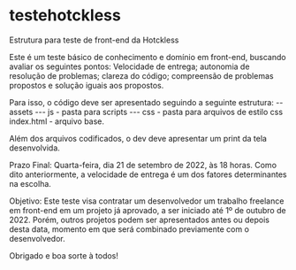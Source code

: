 # testehotckless
Estrutura para teste de front-end da Hotckless

Este é um teste básico de conhecimento e domínio em front-end, buscando avaliar os seguintes pontos:
Velocidade de entrega;
autonomia de resolução de problemas;
clareza do código;
compreensão de problemas propostos e solução iguais aos propostos.

Para isso, o código deve ser apresentado seguindo a seguinte estrutura:
-- assets
    --- js - pasta para scripts
    --- css - pasta para arquivos de estilo css
 index.html - arquivo base.
 
 Além dos arquivos codificados, o dev deve apresentar um print da tela desenvolvida.
 
 Prazo Final:
 Quarta-feira, dia 21 de setembro de 2022, às 18 horas. Como dito anteriormente, a velocidade de entrega é um dos fatores determinantes na escolha.
 
 Objetivo:
 Este teste visa contratar um desenvolvedor um trabalho freelance em front-end em um projeto já aprovado, a ser iniciado até 1º de outubro de 2022. Porém, outros projetos podem ser apresentados antes ou depois desta data, momento em que será combinado previamente com o desenvolvedor.
 
 Obrigado e boa sorte à todos!
